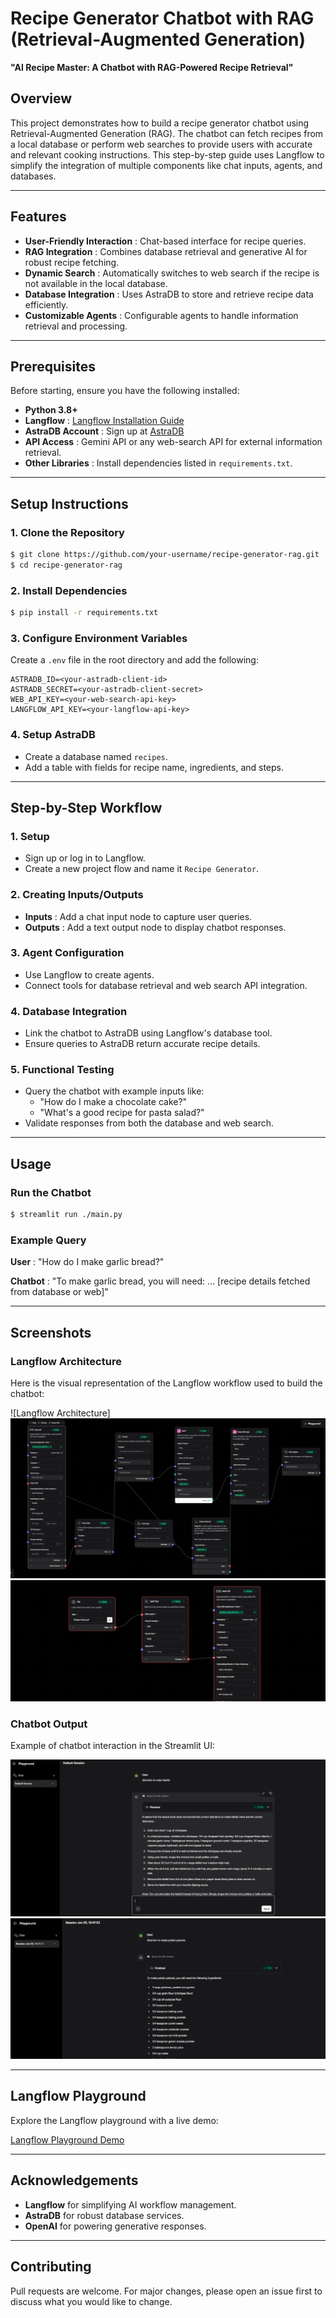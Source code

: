 # Recipe Generator Chatbot with RAG (Retrieval-Augmented Generation)

**"AI Recipe Master: A Chatbot with RAG-Powered Recipe Retrieval"**

## Overview

This project demonstrates how to build a recipe generator chatbot using Retrieval-Augmented Generation (RAG). The chatbot can fetch recipes from a local database or perform web searches to provide users with accurate and relevant cooking instructions. This step-by-step guide uses Langflow to simplify the integration of multiple components like chat inputs, agents, and databases.

---

## Features

- **User-Friendly Interaction** : Chat-based interface for recipe queries.
- **RAG Integration** : Combines database retrieval and generative AI for robust recipe fetching.
- **Dynamic Search** : Automatically switches to web search if the recipe is not available in the local database.
- **Database Integration** : Uses AstraDB to store and retrieve recipe data efficiently.
- **Customizable Agents** : Configurable agents to handle information retrieval and processing.

---

## Prerequisites

Before starting, ensure you have the following installed:

- **Python 3.8+**
- **Langflow** : [Langflow Installation Guide](https://github.com/logspace-ai/langflow)
- **AstraDB Account** : Sign up at [AstraDB](https://www.datastax.com/astra)
- **API Access** : Gemini API or any web-search API for external information retrieval.
- **Other Libraries** : Install dependencies listed in `requirements.txt`.

---

## Setup Instructions

### 1. Clone the Repository

```bash
$ git clone https://github.com/your-username/recipe-generator-rag.git
$ cd recipe-generator-rag
```

### 2. Install Dependencies

```bash
$ pip install -r requirements.txt
```

### 3. Configure Environment Variables

Create a `.env` file in the root directory and add the following:

```env
ASTRADB_ID=<your-astradb-client-id>
ASTRADB_SECRET=<your-astradb-client-secret>
WEB_API_KEY=<your-web-search-api-key>
LANGFLOW_API_KEY=<your-langflow-api-key>
```

### 4. Setup AstraDB

- Create a database named `recipes`.
- Add a table with fields for recipe name, ingredients, and steps.

---

## Step-by-Step Workflow

### 1. Setup

- Sign up or log in to Langflow.
- Create a new project flow and name it `Recipe Generator`.

### 2. Creating Inputs/Outputs

- **Inputs** : Add a chat input node to capture user queries.
- **Outputs** : Add a text output node to display chatbot responses.

### 3. Agent Configuration

- Use Langflow to create agents.
- Connect tools for database retrieval and web search API integration.

### 4. Database Integration

- Link the chatbot to AstraDB using Langflow's database tool.
- Ensure queries to AstraDB return accurate recipe details.

### 5. Functional Testing

- Query the chatbot with example inputs like:
  - "How do I make a chocolate cake?"
  - "What's a good recipe for pasta salad?"
- Validate responses from both the database and web search.

---

## Usage

### Run the Chatbot

```bash
$ streamlit run ./main.py
```

### Example Query

**User** : "How do I make garlic bread?"

**Chatbot** : "To make garlic bread, you will need: ... [recipe details fetched from database or web]"

---

## Screenshots

### Langflow Architecture

Here is the visual representation of the Langflow workflow used to build the chatbot:

![Langflow Architecture]![1736099390443](image/README/1736099390443.png)
![1736099366500](image/README/1736099366500.png)

### Chatbot Output

Example of chatbot interaction in the Streamlit UI:

![1736099433219](image/README/1736099433219.png)
![1736099445665](image/README/1736099445665.png)

---

## Langflow Playground

Explore the Langflow playground with a live demo:

[Langflow Playground Demo](https://astra.datastax.com/langflow/62f7f0d1-631b-449d-a892-b475e8114ed1/flow/a17833e2-2c48-4065-800e-839a451c1d2b)

---

## Acknowledgements

- **Langflow** for simplifying AI workflow management.
- **AstraDB** for robust database services.
- **OpenAI** for powering generative responses.

---

## Contributing

Pull requests are welcome. For major changes, please open an issue first to discuss what you would like to change.
